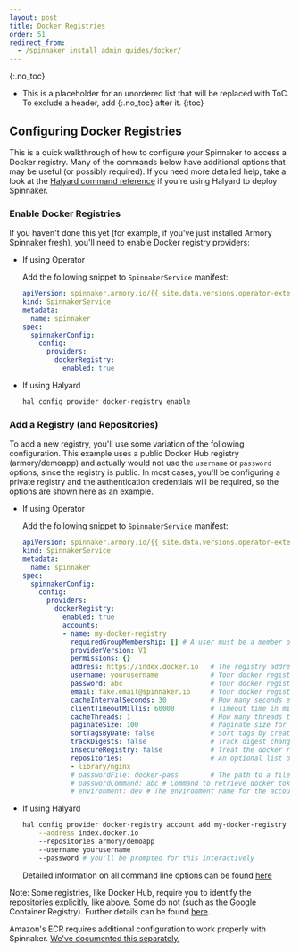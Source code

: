 ```yaml
---
layout: post
title: Docker Registries
order: 51
redirect_from:
  - /spinnaker_install_admin_guides/docker/
---
```

{:.no_toc}
* This is a placeholder for an unordered list that will be replaced with ToC. To exclude a header, add {:.no_toc} after it.
{:toc}

## Configuring Docker Registries

This is a quick walkthrough of how to configure your Spinnaker to access a
Docker registry.  Many of the commands below have additional options that
may be useful (or possibly required).  If you need more detailed help, take
a look at the [Halyard command reference](https://www.spinnaker.io/reference/halyard/commands/#hal-config-provider-docker-registry) if you're using Halyard to deploy Spinnaker.

### Enable Docker Registries

If you haven't done this yet (for example, if you've just installed Armory
Spinnaker fresh), you'll need to enable Docker registry providers:

* If using Operator

    Add the following snippet to `SpinnakerService` manifest:

    ```yaml
    apiVersion: spinnaker.armory.io/{{ site.data.versions.operator-extended-crd-version }}
    kind: SpinnakerService
    metadata:
      name: spinnaker
    spec:
      spinnakerConfig:  
        config:
          providers:
            dockerRegistry:
              enabled: true
    ```

* If using Halyard

    ```bash
    hal config provider docker-registry enable
    ```

### Add a Registry (and Repositories)

To add a new registry, you'll use some variation of the following configuration.
This example uses a public Docker Hub registry (armory/demoapp) and actually
would not use the `username` or `password` options, since the registry is
public.  In most cases, you'll be configuring a private registry and the
authentication credentials will be required, so the options are shown here
as an example.

* If using Operator

    Add the following snippet to `SpinnakerService` manifest:

    ```yaml
    apiVersion: spinnaker.armory.io/{{ site.data.versions.operator-extended-crd-version }}
    kind: SpinnakerService
    metadata:
      name: spinnaker
    spec:
      spinnakerConfig:  
        config:
          providers:
            dockerRegistry:
              enabled: true
              accounts:
              - name: my-docker-registry
                requiredGroupMembership: [] # A user must be a member of at least one specified group in order to make changes to this account's cloud resources.
                providerVersion: V1
                permissions: {}
                address: https://index.docker.io   # The registry address you want to pull and deploy images from. For example: index.docker.io - DockerHub quay.io - Quay gcr.io - Google Container Registry (GCR) [us|eu|asia].gcr.io - Regional GCR localhost - Locally deployed registry
                username: yourusername             # Your docker registry username
                password: abc                      # Your docker registry password. This field support "encrypted" secret references.
                email: fake.email@spinnaker.io     # Your docker registry email (often this only needs to be well-formed, rather than be a real address)
                cacheIntervalSeconds: 30           # How many seconds elapse between polling your docker registry. Certain registries are sensitive to over-polling, and larger intervals (e.g. 10 minutes = 600 seconds) are desirable if you're seeing rate limiting.
                clientTimeoutMillis: 60000         # Timeout time in milliseconds for this repository.
                cacheThreads: 1                    # How many threads to cache all provided repos on. Really only useful if you have a ton of repos.
                paginateSize: 100                  # Paginate size for the docker repository _catalog endpoint.
                sortTagsByDate: false              # Sort tags by creation date.
                trackDigests: false                # Track digest changes. This is not recommended as it consumes a high QPM, and most registries are flaky.
                insecureRegistry: false            # Treat the docker registry as insecure (don't validate the ssl cert).
                repositories:                      # An optional list of repositories to cache images from. If not provided, Spinnaker will attempt to read accessible repositories from the registries _catalog endpoint
                - library/nginx
                # passwordFile: docker-pass        # The path to a file containing your docker password in plaintext (not a docker/config.json file). This field support "encryptedFile" secret references.
                # passwordCommand: abc # Command to retrieve docker token/password, commands must be available in environment
                # environment: dev # The environment name for the account. Many accounts can share the same environment (e.g. dev, test, prod)
    ```

* If using Halyard

    ```bash
    hal config provider docker-registry account add my-docker-registry \
        --address index.docker.io
        --repositories armory/demoapp
        --username yourusername
        --password # you'll be prompted for this interactively
    ```

    Detailed information on all command line options can be found [here](https://www.spinnaker.io/reference/halyard/commands/#hal-config-provider-docker-registry-account-add)

Note:  Some registries, like Docker Hub, require you to identify the
repositories explicitly, like above.  Some do not (such as the Google
Container Registry).  Further details can be found [here](https://www.spinnaker.io/setup/install/providers/docker-registry/).

Amazon's ECR requires additional configuration to work properly with Spinnaker.
[We've documented this separately.](/spinnaker-install-admin-guides/ecr-registry/)



